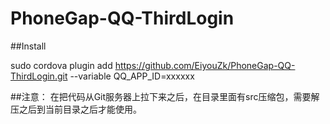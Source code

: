# PhoneGap-QQ-ThirdLogin

##Install 
  
  sudo cordova plugin add https://github.com/EiyouZk/PhoneGap-QQ-ThirdLogin.git --variable QQ_APP_ID=xxxxxx
  
  
  
##注意：
  在把代码从Git服务器上拉下来之后，在目录里面有src压缩包，需要解压之后到当前目录之后才能使用。
